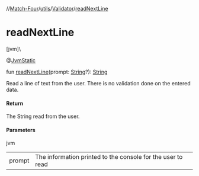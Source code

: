 //[Match-Four](../../../index.md)/[utils](../index.md)/[Validator](index.md)/[readNextLine](read-next-line.md)

# readNextLine

[jvm]\

@[JvmStatic](https://kotlinlang.org/api/latest/jvm/stdlib/kotlin.jvm/-jvm-static/index.html)

fun [readNextLine](read-next-line.md)(prompt: [String](https://kotlinlang.org/api/latest/jvm/stdlib/kotlin/-string/index.html)?): [String](https://kotlinlang.org/api/latest/jvm/stdlib/kotlin/-string/index.html)

Read a line of text from the user.  There is no validation done on the entered data.

#### Return

The String read from the user.

#### Parameters

jvm

| | |
|---|---|
| prompt | The information printed to the console for the user to read |
